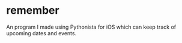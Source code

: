 # remember
An program I made using Pythonista for iOS which can keep track of upcoming dates and events.
